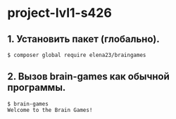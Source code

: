 # project-lvl1-s426
## 1. Установить пакет (глобально).
`$ composer global require elena23/braingames`

## 2. Вызов brain-games как обычной программы.
```
$ brain-games
Welcome to the Brain Games!
```
